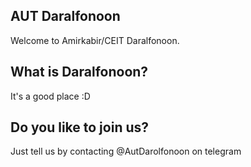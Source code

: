 ## AUT Daralfonoon

Welcome to Amirkabir/CEIT Daralfonoon.

## What is Daralfonoon?
It's a good place :D

## Do you like to join us?
Just tell us by contacting @AutDarolfonoon on telegram
